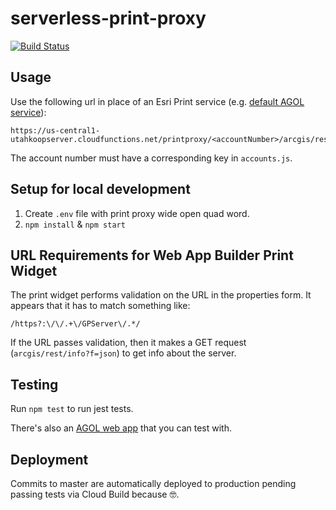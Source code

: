 # serverless-print-proxy

[![Build Status](https://travis-ci.com/agrc/serverless-print-proxy.svg?branch=master)](https://travis-ci.com/agrc/serverless-print-proxy)

## Usage

Use the following url in place of an Esri Print service (e.g. [default AGOL service](https://utility.arcgisonline.com/arcgis/rest/services/Utilities/PrintingTools/GPServer/Export%20Web%20Map%20Task)):

```url
https://us-central1-utahkoopserver.cloudfunctions.net/printproxy/<accountNumber>/arcgis/rest/services/GPServer/export
```

The account number must have a corresponding key in `accounts.js`.

## Setup for local development

1. Create `.env` file with print proxy wide open quad word.
1. `npm install` & `npm start`

## URL Requirements for Web App Builder Print Widget

The print widget performs validation on the URL in the properties form. It appears that it has to match something like:

```regex
/https?:\/\/.+\/GPServer\/.*/
```

If the URL passes validation, then it makes a GET request (`arcgis/rest/info?f=json`) to get info about the server.

## Testing

Run `npm test` to run jest tests.

There's also an [AGOL web app](http://utah.maps.arcgis.com/apps/webappbuilder/index.html?id=177c2b166a8d4cb79d888f28f950b33a) that you can test with.

## Deployment

Commits to master are automatically deployed to production pending passing tests via Cloud Build because 🤓.
